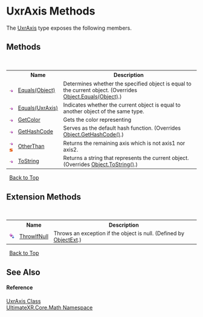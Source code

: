 # UxrAxis Methods
 

The <a href="T_UltimateXR_Core_Math_UxrAxis">UxrAxis</a> type exposes the following members.


## Methods
&nbsp;<table><tr><th></th><th>Name</th><th>Description</th></tr><tr><td>![Public method](media/pubmethod.gif "Public method")</td><td><a href="M_UltimateXR_Core_Math_UxrAxis_Equals">Equals(Object)</a></td><td>
Determines whether the specified object is equal to the current object.
 (Overrides <a href="https://docs.microsoft.com/dotnet/api/system.object.equals#System_Object_Equals_System_Object_" target="_blank" rel="noopener noreferrer">Object.Equals(Object)</a>.)</td></tr><tr><td>![Public method](media/pubmethod.gif "Public method")</td><td><a href="M_UltimateXR_Core_Math_UxrAxis_Equals_1">Equals(UxrAxis)</a></td><td>
Indicates whether the current object is equal to another object of the same type.</td></tr><tr><td>![Public method](media/pubmethod.gif "Public method")</td><td><a href="M_UltimateXR_Core_Math_UxrAxis_GetColor">GetColor</a></td><td>
Gets the color representing</td></tr><tr><td>![Public method](media/pubmethod.gif "Public method")</td><td><a href="M_UltimateXR_Core_Math_UxrAxis_GetHashCode">GetHashCode</a></td><td>
Serves as the default hash function.
 (Overrides <a href="https://docs.microsoft.com/dotnet/api/system.object.gethashcode#System_Object_GetHashCode" target="_blank" rel="noopener noreferrer">Object.GetHashCode()</a>.)</td></tr><tr><td>![Public method](media/pubmethod.gif "Public method")![Static member](media/static.gif "Static member")</td><td><a href="M_UltimateXR_Core_Math_UxrAxis_OtherThan">OtherThan</a></td><td>
Returns the remaining axis which is not axis1 nor axis2.</td></tr><tr><td>![Public method](media/pubmethod.gif "Public method")</td><td><a href="M_UltimateXR_Core_Math_UxrAxis_ToString">ToString</a></td><td>
Returns a string that represents the current object.
 (Overrides <a href="https://docs.microsoft.com/dotnet/api/system.object.tostring#System_Object_ToString" target="_blank" rel="noopener noreferrer">Object.ToString()</a>.)</td></tr></table>&nbsp;
<a href="#uxraxis-methods">Back to Top</a>

## Extension Methods
&nbsp;<table><tr><th></th><th>Name</th><th>Description</th></tr><tr><td>![Public Extension Method](media/pubextension.gif "Public Extension Method")</td><td><a href="M_UltimateXR_Extensions_System_ObjectExt_ThrowIfNull">ThrowIfNull</a></td><td>
Throws an exception if the object is null.
 (Defined by <a href="T_UltimateXR_Extensions_System_ObjectExt">ObjectExt</a>.)</td></tr></table>&nbsp;
<a href="#uxraxis-methods">Back to Top</a>

## See Also


#### Reference
<a href="T_UltimateXR_Core_Math_UxrAxis">UxrAxis Class</a><br /><a href="N_UltimateXR_Core_Math">UltimateXR.Core.Math Namespace</a><br />